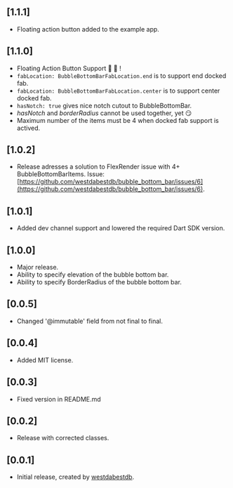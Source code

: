 ## [1.1.1]

* Floating action button added to the example app.

## [1.1.0]

* Floating Action Button Support 🎊 🎉 !
* `fabLocation: BubbleBottomBarFabLocation.end` is to support end docked fab.
* `fabLocation: BubbleBottomBarFabLocation.center` is to support center docked fab.
* `hasNotch: true` gives nice notch cutout to BubbleBottomBar.
* *hasNotch* and *borderRadius* cannot be used together, yet 😏
* Maximum number of the items must be 4 when docked fab support is actived.

## [1.0.2]

* Release adresses a solution to FlexRender issue with 4+ BubbleBottomBarItems. Issue: [https://github.com/westdabestdb/bubble_bottom_bar/issues/6](https://github.com/westdabestdb/bubble_bottom_bar/issues/6).

## [1.0.1]

* Added dev channel support and lowered the required Dart SDK version.

## [1.0.0]

* Major release.
* Ability to specify elevation of the bubble bottom bar.
* Ability to specify BorderRadius of the bubble bottom bar.

## [0.0.5]

* Changed '@immutable' field from not final to final.

## [0.0.4]

* Added MIT license.

## [0.0.3]

* Fixed version in README.md

## [0.0.2]

* Release with corrected classes.

## [0.0.1]

* Initial release, created by [westdabestdb](https://www.instagram.com/westdabestdb/).
